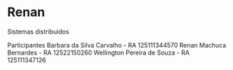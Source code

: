 # Renan
Sistemas distribuidos

Participantes
Barbara da Silva Carvalho - RA 125111344570
Renan Machuca Bernardes - RA 12522150260
Wellington Pereira de Souza - RA 125111347126
